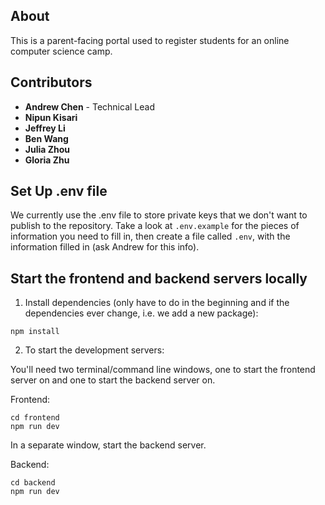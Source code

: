 ## About

This is a parent-facing portal used to register students for an online computer science camp.

## Contributors

- **Andrew Chen** - Technical Lead
- **Nipun Kisari**
- **Jeffrey Li**
- **Ben Wang**
- **Julia Zhou**
- **Gloria Zhu**

## Set Up .env file

We currently use the .env file to store private keys that we don't want to publish to the repository.
Take a look at `.env.example` for the pieces of information you need to fill in, then create a file
called `.env`, with the information filled in (ask Andrew for this info).

## Start the frontend and backend servers locally

1. Install dependencies (only have to do in the beginning and if the dependencies ever change, i.e. we add a new package):

```
npm install
```

2. To start the development servers:

You'll need two terminal/command line windows, one to start the frontend server on and one to start the backend server on.

Frontend:

```
cd frontend
npm run dev
```

In a separate window, start the backend server.

Backend:

```
cd backend
npm run dev
```
